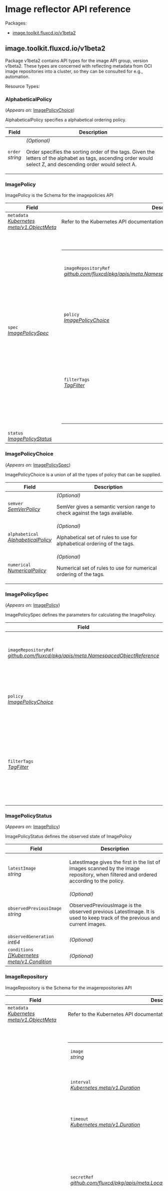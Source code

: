 <h1>Image reflector API reference</h1>
<p>Packages:</p>
<ul class="simple">
<li>
<a href="#image.toolkit.fluxcd.io%2fv1beta2">image.toolkit.fluxcd.io/v1beta2</a>
</li>
</ul>
<h2 id="image.toolkit.fluxcd.io/v1beta2">image.toolkit.fluxcd.io/v1beta2</h2>
<p>Package v1beta2 contains API types for the image API group, version
v1beta2. These types are concerned with reflecting metadata from
OCI image repositories into a cluster, so they can be consulted for
e.g., automation.</p>
Resource Types:
<ul class="simple"></ul>
<h3 id="image.toolkit.fluxcd.io/v1beta2.AlphabeticalPolicy">AlphabeticalPolicy
</h3>
<p>
(<em>Appears on:</em>
<a href="#image.toolkit.fluxcd.io/v1beta2.ImagePolicyChoice">ImagePolicyChoice</a>)
</p>
<p>AlphabeticalPolicy specifies a alphabetical ordering policy.</p>
<div class="md-typeset__scrollwrap">
<div class="md-typeset__table">
<table>
<thead>
<tr>
<th>Field</th>
<th>Description</th>
</tr>
</thead>
<tbody>
<tr>
<td>
<code>order</code><br>
<em>
string
</em>
</td>
<td>
<em>(Optional)</em>
<p>Order specifies the sorting order of the tags. Given the letters of the
alphabet as tags, ascending order would select Z, and descending order
would select A.</p>
</td>
</tr>
</tbody>
</table>
</div>
</div>
<h3 id="image.toolkit.fluxcd.io/v1beta2.ImagePolicy">ImagePolicy
</h3>
<p>ImagePolicy is the Schema for the imagepolicies API</p>
<div class="md-typeset__scrollwrap">
<div class="md-typeset__table">
<table>
<thead>
<tr>
<th>Field</th>
<th>Description</th>
</tr>
</thead>
<tbody>
<tr>
<td>
<code>metadata</code><br>
<em>
<a href="https://kubernetes.io/docs/reference/generated/kubernetes-api/v1.18/#objectmeta-v1-meta">
Kubernetes meta/v1.ObjectMeta
</a>
</em>
</td>
<td>
Refer to the Kubernetes API documentation for the fields of the
<code>metadata</code> field.
</td>
</tr>
<tr>
<td>
<code>spec</code><br>
<em>
<a href="#image.toolkit.fluxcd.io/v1beta2.ImagePolicySpec">
ImagePolicySpec
</a>
</em>
</td>
<td>
<br/>
<br/>
<table>
<tr>
<td>
<code>imageRepositoryRef</code><br>
<em>
<a href="https://godoc.org/github.com/fluxcd/pkg/apis/meta#NamespacedObjectReference">
github.com/fluxcd/pkg/apis/meta.NamespacedObjectReference
</a>
</em>
</td>
<td>
<p>ImageRepositoryRef points at the object specifying the image
being scanned</p>
</td>
</tr>
<tr>
<td>
<code>policy</code><br>
<em>
<a href="#image.toolkit.fluxcd.io/v1beta2.ImagePolicyChoice">
ImagePolicyChoice
</a>
</em>
</td>
<td>
<p>Policy gives the particulars of the policy to be followed in
selecting the most recent image</p>
</td>
</tr>
<tr>
<td>
<code>filterTags</code><br>
<em>
<a href="#image.toolkit.fluxcd.io/v1beta2.TagFilter">
TagFilter
</a>
</em>
</td>
<td>
<em>(Optional)</em>
<p>FilterTags enables filtering for only a subset of tags based on a set of
rules. If no rules are provided, all the tags from the repository will be
ordered and compared.</p>
</td>
</tr>
</table>
</td>
</tr>
<tr>
<td>
<code>status</code><br>
<em>
<a href="#image.toolkit.fluxcd.io/v1beta2.ImagePolicyStatus">
ImagePolicyStatus
</a>
</em>
</td>
<td>
</td>
</tr>
</tbody>
</table>
</div>
</div>
<h3 id="image.toolkit.fluxcd.io/v1beta2.ImagePolicyChoice">ImagePolicyChoice
</h3>
<p>
(<em>Appears on:</em>
<a href="#image.toolkit.fluxcd.io/v1beta2.ImagePolicySpec">ImagePolicySpec</a>)
</p>
<p>ImagePolicyChoice is a union of all the types of policy that can be
supplied.</p>
<div class="md-typeset__scrollwrap">
<div class="md-typeset__table">
<table>
<thead>
<tr>
<th>Field</th>
<th>Description</th>
</tr>
</thead>
<tbody>
<tr>
<td>
<code>semver</code><br>
<em>
<a href="#image.toolkit.fluxcd.io/v1beta2.SemVerPolicy">
SemVerPolicy
</a>
</em>
</td>
<td>
<em>(Optional)</em>
<p>SemVer gives a semantic version range to check against the tags
available.</p>
</td>
</tr>
<tr>
<td>
<code>alphabetical</code><br>
<em>
<a href="#image.toolkit.fluxcd.io/v1beta2.AlphabeticalPolicy">
AlphabeticalPolicy
</a>
</em>
</td>
<td>
<em>(Optional)</em>
<p>Alphabetical set of rules to use for alphabetical ordering of the tags.</p>
</td>
</tr>
<tr>
<td>
<code>numerical</code><br>
<em>
<a href="#image.toolkit.fluxcd.io/v1beta2.NumericalPolicy">
NumericalPolicy
</a>
</em>
</td>
<td>
<em>(Optional)</em>
<p>Numerical set of rules to use for numerical ordering of the tags.</p>
</td>
</tr>
</tbody>
</table>
</div>
</div>
<h3 id="image.toolkit.fluxcd.io/v1beta2.ImagePolicySpec">ImagePolicySpec
</h3>
<p>
(<em>Appears on:</em>
<a href="#image.toolkit.fluxcd.io/v1beta2.ImagePolicy">ImagePolicy</a>)
</p>
<p>ImagePolicySpec defines the parameters for calculating the
ImagePolicy.</p>
<div class="md-typeset__scrollwrap">
<div class="md-typeset__table">
<table>
<thead>
<tr>
<th>Field</th>
<th>Description</th>
</tr>
</thead>
<tbody>
<tr>
<td>
<code>imageRepositoryRef</code><br>
<em>
<a href="https://godoc.org/github.com/fluxcd/pkg/apis/meta#NamespacedObjectReference">
github.com/fluxcd/pkg/apis/meta.NamespacedObjectReference
</a>
</em>
</td>
<td>
<p>ImageRepositoryRef points at the object specifying the image
being scanned</p>
</td>
</tr>
<tr>
<td>
<code>policy</code><br>
<em>
<a href="#image.toolkit.fluxcd.io/v1beta2.ImagePolicyChoice">
ImagePolicyChoice
</a>
</em>
</td>
<td>
<p>Policy gives the particulars of the policy to be followed in
selecting the most recent image</p>
</td>
</tr>
<tr>
<td>
<code>filterTags</code><br>
<em>
<a href="#image.toolkit.fluxcd.io/v1beta2.TagFilter">
TagFilter
</a>
</em>
</td>
<td>
<em>(Optional)</em>
<p>FilterTags enables filtering for only a subset of tags based on a set of
rules. If no rules are provided, all the tags from the repository will be
ordered and compared.</p>
</td>
</tr>
</tbody>
</table>
</div>
</div>
<h3 id="image.toolkit.fluxcd.io/v1beta2.ImagePolicyStatus">ImagePolicyStatus
</h3>
<p>
(<em>Appears on:</em>
<a href="#image.toolkit.fluxcd.io/v1beta2.ImagePolicy">ImagePolicy</a>)
</p>
<p>ImagePolicyStatus defines the observed state of ImagePolicy</p>
<div class="md-typeset__scrollwrap">
<div class="md-typeset__table">
<table>
<thead>
<tr>
<th>Field</th>
<th>Description</th>
</tr>
</thead>
<tbody>
<tr>
<td>
<code>latestImage</code><br>
<em>
string
</em>
</td>
<td>
<p>LatestImage gives the first in the list of images scanned by
the image repository, when filtered and ordered according to
the policy.</p>
</td>
</tr>
<tr>
<td>
<code>observedPreviousImage</code><br>
<em>
string
</em>
</td>
<td>
<em>(Optional)</em>
<p>ObservedPreviousImage is the observed previous LatestImage. It is used
to keep track of the previous and current images.</p>
</td>
</tr>
<tr>
<td>
<code>observedGeneration</code><br>
<em>
int64
</em>
</td>
<td>
<em>(Optional)</em>
</td>
</tr>
<tr>
<td>
<code>conditions</code><br>
<em>
<a href="https://kubernetes.io/docs/reference/generated/kubernetes-api/v1.18/#condition-v1-meta">
[]Kubernetes meta/v1.Condition
</a>
</em>
</td>
<td>
<em>(Optional)</em>
</td>
</tr>
</tbody>
</table>
</div>
</div>
<h3 id="image.toolkit.fluxcd.io/v1beta2.ImageRepository">ImageRepository
</h3>
<p>ImageRepository is the Schema for the imagerepositories API</p>
<div class="md-typeset__scrollwrap">
<div class="md-typeset__table">
<table>
<thead>
<tr>
<th>Field</th>
<th>Description</th>
</tr>
</thead>
<tbody>
<tr>
<td>
<code>metadata</code><br>
<em>
<a href="https://kubernetes.io/docs/reference/generated/kubernetes-api/v1.18/#objectmeta-v1-meta">
Kubernetes meta/v1.ObjectMeta
</a>
</em>
</td>
<td>
Refer to the Kubernetes API documentation for the fields of the
<code>metadata</code> field.
</td>
</tr>
<tr>
<td>
<code>spec</code><br>
<em>
<a href="#image.toolkit.fluxcd.io/v1beta2.ImageRepositorySpec">
ImageRepositorySpec
</a>
</em>
</td>
<td>
<br/>
<br/>
<table>
<tr>
<td>
<code>image</code><br>
<em>
string
</em>
</td>
<td>
<p>Image is the name of the image repository</p>
</td>
</tr>
<tr>
<td>
<code>interval</code><br>
<em>
<a href="https://godoc.org/k8s.io/apimachinery/pkg/apis/meta/v1#Duration">
Kubernetes meta/v1.Duration
</a>
</em>
</td>
<td>
<p>Interval is the length of time to wait between
scans of the image repository.</p>
</td>
</tr>
<tr>
<td>
<code>timeout</code><br>
<em>
<a href="https://godoc.org/k8s.io/apimachinery/pkg/apis/meta/v1#Duration">
Kubernetes meta/v1.Duration
</a>
</em>
</td>
<td>
<em>(Optional)</em>
<p>Timeout for image scanning.
Defaults to &lsquo;Interval&rsquo; duration.</p>
</td>
</tr>
<tr>
<td>
<code>secretRef</code><br>
<em>
<a href="https://godoc.org/github.com/fluxcd/pkg/apis/meta#LocalObjectReference">
github.com/fluxcd/pkg/apis/meta.LocalObjectReference
</a>
</em>
</td>
<td>
<em>(Optional)</em>
<p>SecretRef can be given the name of a secret containing
credentials to use for the image registry. The secret should be
created with <code>kubectl create secret docker-registry</code>, or the
equivalent.</p>
</td>
</tr>
<tr>
<td>
<code>serviceAccountName</code><br>
<em>
string
</em>
</td>
<td>
<em>(Optional)</em>
<p>ServiceAccountName is the name of the Kubernetes ServiceAccount used to authenticate
the image pull if the service account has attached pull secrets.</p>
</td>
</tr>
<tr>
<td>
<code>certSecretRef</code><br>
<em>
<a href="https://godoc.org/github.com/fluxcd/pkg/apis/meta#LocalObjectReference">
github.com/fluxcd/pkg/apis/meta.LocalObjectReference
</a>
</em>
</td>
<td>
<em>(Optional)</em>
<p>CertSecretRef can be given the name of a secret containing
either or both of</p>
<ul>
<li>a PEM-encoded client certificate (<code>certFile</code>) and private
key (<code>keyFile</code>);</li>
<li>a PEM-encoded CA certificate (<code>caFile</code>)</li>
</ul>
<p>and whichever are supplied, will be used for connecting to the
registry. The client cert and key are useful if you are
authenticating with a certificate; the CA cert is useful if
you are using a self-signed server certificate.</p>
</td>
</tr>
<tr>
<td>
<code>suspend</code><br>
<em>
bool
</em>
</td>
<td>
<em>(Optional)</em>
<p>This flag tells the controller to suspend subsequent image scans.
It does not apply to already started scans. Defaults to false.</p>
</td>
</tr>
<tr>
<td>
<code>accessFrom</code><br>
<em>
<a href="https://godoc.org/github.com/fluxcd/pkg/apis/acl#AccessFrom">
github.com/fluxcd/pkg/apis/acl.AccessFrom
</a>
</em>
</td>
<td>
<em>(Optional)</em>
<p>AccessFrom defines an ACL for allowing cross-namespace references
to the ImageRepository object based on the caller&rsquo;s namespace labels.</p>
</td>
</tr>
<tr>
<td>
<code>exclusionList</code><br>
<em>
[]string
</em>
</td>
<td>
<em>(Optional)</em>
<p>ExclusionList is a list of regex strings used to exclude certain tags
from being stored in the database.</p>
</td>
</tr>
<tr>
<td>
<code>provider</code><br>
<em>
string
</em>
</td>
<td>
<em>(Optional)</em>
<p>The provider used for authentication, can be &lsquo;aws&rsquo;, &lsquo;azure&rsquo;, &lsquo;gcp&rsquo; or &lsquo;generic&rsquo;.
When not specified, defaults to &lsquo;generic&rsquo;.</p>
</td>
</tr>
<tr>
<td>
<code>insecure</code><br>
<em>
bool
</em>
</td>
<td>
<em>(Optional)</em>
<p>Insecure, if set to true indicates that the image registry is hosted at an
HTTP endpoint.</p>
</td>
</tr>
</table>
</td>
</tr>
<tr>
<td>
<code>status</code><br>
<em>
<a href="#image.toolkit.fluxcd.io/v1beta2.ImageRepositoryStatus">
ImageRepositoryStatus
</a>
</em>
</td>
<td>
</td>
</tr>
</tbody>
</table>
</div>
</div>
<h3 id="image.toolkit.fluxcd.io/v1beta2.ImageRepositorySpec">ImageRepositorySpec
</h3>
<p>
(<em>Appears on:</em>
<a href="#image.toolkit.fluxcd.io/v1beta2.ImageRepository">ImageRepository</a>)
</p>
<p>ImageRepositorySpec defines the parameters for scanning an image
repository, e.g., <code>fluxcd/flux</code>.</p>
<div class="md-typeset__scrollwrap">
<div class="md-typeset__table">
<table>
<thead>
<tr>
<th>Field</th>
<th>Description</th>
</tr>
</thead>
<tbody>
<tr>
<td>
<code>image</code><br>
<em>
string
</em>
</td>
<td>
<p>Image is the name of the image repository</p>
</td>
</tr>
<tr>
<td>
<code>interval</code><br>
<em>
<a href="https://godoc.org/k8s.io/apimachinery/pkg/apis/meta/v1#Duration">
Kubernetes meta/v1.Duration
</a>
</em>
</td>
<td>
<p>Interval is the length of time to wait between
scans of the image repository.</p>
</td>
</tr>
<tr>
<td>
<code>timeout</code><br>
<em>
<a href="https://godoc.org/k8s.io/apimachinery/pkg/apis/meta/v1#Duration">
Kubernetes meta/v1.Duration
</a>
</em>
</td>
<td>
<em>(Optional)</em>
<p>Timeout for image scanning.
Defaults to &lsquo;Interval&rsquo; duration.</p>
</td>
</tr>
<tr>
<td>
<code>secretRef</code><br>
<em>
<a href="https://godoc.org/github.com/fluxcd/pkg/apis/meta#LocalObjectReference">
github.com/fluxcd/pkg/apis/meta.LocalObjectReference
</a>
</em>
</td>
<td>
<em>(Optional)</em>
<p>SecretRef can be given the name of a secret containing
credentials to use for the image registry. The secret should be
created with <code>kubectl create secret docker-registry</code>, or the
equivalent.</p>
</td>
</tr>
<tr>
<td>
<code>serviceAccountName</code><br>
<em>
string
</em>
</td>
<td>
<em>(Optional)</em>
<p>ServiceAccountName is the name of the Kubernetes ServiceAccount used to authenticate
the image pull if the service account has attached pull secrets.</p>
</td>
</tr>
<tr>
<td>
<code>certSecretRef</code><br>
<em>
<a href="https://godoc.org/github.com/fluxcd/pkg/apis/meta#LocalObjectReference">
github.com/fluxcd/pkg/apis/meta.LocalObjectReference
</a>
</em>
</td>
<td>
<em>(Optional)</em>
<p>CertSecretRef can be given the name of a secret containing
either or both of</p>
<ul>
<li>a PEM-encoded client certificate (<code>certFile</code>) and private
key (<code>keyFile</code>);</li>
<li>a PEM-encoded CA certificate (<code>caFile</code>)</li>
</ul>
<p>and whichever are supplied, will be used for connecting to the
registry. The client cert and key are useful if you are
authenticating with a certificate; the CA cert is useful if
you are using a self-signed server certificate.</p>
</td>
</tr>
<tr>
<td>
<code>suspend</code><br>
<em>
bool
</em>
</td>
<td>
<em>(Optional)</em>
<p>This flag tells the controller to suspend subsequent image scans.
It does not apply to already started scans. Defaults to false.</p>
</td>
</tr>
<tr>
<td>
<code>accessFrom</code><br>
<em>
<a href="https://godoc.org/github.com/fluxcd/pkg/apis/acl#AccessFrom">
github.com/fluxcd/pkg/apis/acl.AccessFrom
</a>
</em>
</td>
<td>
<em>(Optional)</em>
<p>AccessFrom defines an ACL for allowing cross-namespace references
to the ImageRepository object based on the caller&rsquo;s namespace labels.</p>
</td>
</tr>
<tr>
<td>
<code>exclusionList</code><br>
<em>
[]string
</em>
</td>
<td>
<em>(Optional)</em>
<p>ExclusionList is a list of regex strings used to exclude certain tags
from being stored in the database.</p>
</td>
</tr>
<tr>
<td>
<code>provider</code><br>
<em>
string
</em>
</td>
<td>
<em>(Optional)</em>
<p>The provider used for authentication, can be &lsquo;aws&rsquo;, &lsquo;azure&rsquo;, &lsquo;gcp&rsquo; or &lsquo;generic&rsquo;.
When not specified, defaults to &lsquo;generic&rsquo;.</p>
</td>
</tr>
<tr>
<td>
<code>insecure</code><br>
<em>
bool
</em>
</td>
<td>
<em>(Optional)</em>
<p>Insecure, if set to true indicates that the image registry is hosted at an
HTTP endpoint.</p>
</td>
</tr>
</tbody>
</table>
</div>
</div>
<h3 id="image.toolkit.fluxcd.io/v1beta2.ImageRepositoryStatus">ImageRepositoryStatus
</h3>
<p>
(<em>Appears on:</em>
<a href="#image.toolkit.fluxcd.io/v1beta2.ImageRepository">ImageRepository</a>)
</p>
<p>ImageRepositoryStatus defines the observed state of ImageRepository</p>
<div class="md-typeset__scrollwrap">
<div class="md-typeset__table">
<table>
<thead>
<tr>
<th>Field</th>
<th>Description</th>
</tr>
</thead>
<tbody>
<tr>
<td>
<code>conditions</code><br>
<em>
<a href="https://kubernetes.io/docs/reference/generated/kubernetes-api/v1.18/#condition-v1-meta">
[]Kubernetes meta/v1.Condition
</a>
</em>
</td>
<td>
<em>(Optional)</em>
</td>
</tr>
<tr>
<td>
<code>observedGeneration</code><br>
<em>
int64
</em>
</td>
<td>
<em>(Optional)</em>
<p>ObservedGeneration is the last reconciled generation.</p>
</td>
</tr>
<tr>
<td>
<code>canonicalImageName</code><br>
<em>
string
</em>
</td>
<td>
<em>(Optional)</em>
<p>CanonicalName is the name of the image repository with all the
implied bits made explicit; e.g., <code>docker.io/library/alpine</code>
rather than <code>alpine</code>.</p>
</td>
</tr>
<tr>
<td>
<code>lastScanResult</code><br>
<em>
<a href="#image.toolkit.fluxcd.io/v1beta2.ScanResult">
ScanResult
</a>
</em>
</td>
<td>
<em>(Optional)</em>
<p>LastScanResult contains the number of fetched tags.</p>
</td>
</tr>
<tr>
<td>
<code>observedExclusionList</code><br>
<em>
[]string
</em>
</td>
<td>
<p>ObservedExclusionList is a list of observed exclusion list. It reflects
the exclusion rules used for the observed scan result in
spec.lastScanResult.</p>
</td>
</tr>
<tr>
<td>
<code>ReconcileRequestStatus</code><br>
<em>
<a href="https://godoc.org/github.com/fluxcd/pkg/apis/meta#ReconcileRequestStatus">
github.com/fluxcd/pkg/apis/meta.ReconcileRequestStatus
</a>
</em>
</td>
<td>
<p>
(Members of <code>ReconcileRequestStatus</code> are embedded into this type.)
</p>
</td>
</tr>
</tbody>
</table>
</div>
</div>
<h3 id="image.toolkit.fluxcd.io/v1beta2.NumericalPolicy">NumericalPolicy
</h3>
<p>
(<em>Appears on:</em>
<a href="#image.toolkit.fluxcd.io/v1beta2.ImagePolicyChoice">ImagePolicyChoice</a>)
</p>
<p>NumericalPolicy specifies a numerical ordering policy.</p>
<div class="md-typeset__scrollwrap">
<div class="md-typeset__table">
<table>
<thead>
<tr>
<th>Field</th>
<th>Description</th>
</tr>
</thead>
<tbody>
<tr>
<td>
<code>order</code><br>
<em>
string
</em>
</td>
<td>
<em>(Optional)</em>
<p>Order specifies the sorting order of the tags. Given the integer values
from 0 to 9 as tags, ascending order would select 9, and descending order
would select 0.</p>
</td>
</tr>
</tbody>
</table>
</div>
</div>
<h3 id="image.toolkit.fluxcd.io/v1beta2.ScanResult">ScanResult
</h3>
<p>
(<em>Appears on:</em>
<a href="#image.toolkit.fluxcd.io/v1beta2.ImageRepositoryStatus">ImageRepositoryStatus</a>)
</p>
<div class="md-typeset__scrollwrap">
<div class="md-typeset__table">
<table>
<thead>
<tr>
<th>Field</th>
<th>Description</th>
</tr>
</thead>
<tbody>
<tr>
<td>
<code>tagCount</code><br>
<em>
int
</em>
</td>
<td>
</td>
</tr>
<tr>
<td>
<code>scanTime</code><br>
<em>
<a href="https://kubernetes.io/docs/reference/generated/kubernetes-api/v1.18/#time-v1-meta">
Kubernetes meta/v1.Time
</a>
</em>
</td>
<td>
</td>
</tr>
<tr>
<td>
<code>latestTags</code><br>
<em>
[]string
</em>
</td>
<td>
</td>
</tr>
</tbody>
</table>
</div>
</div>
<h3 id="image.toolkit.fluxcd.io/v1beta2.SemVerPolicy">SemVerPolicy
</h3>
<p>
(<em>Appears on:</em>
<a href="#image.toolkit.fluxcd.io/v1beta2.ImagePolicyChoice">ImagePolicyChoice</a>)
</p>
<p>SemVerPolicy specifies a semantic version policy.</p>
<div class="md-typeset__scrollwrap">
<div class="md-typeset__table">
<table>
<thead>
<tr>
<th>Field</th>
<th>Description</th>
</tr>
</thead>
<tbody>
<tr>
<td>
<code>range</code><br>
<em>
string
</em>
</td>
<td>
<p>Range gives a semver range for the image tag; the highest
version within the range that&rsquo;s a tag yields the latest image.</p>
</td>
</tr>
</tbody>
</table>
</div>
</div>
<h3 id="image.toolkit.fluxcd.io/v1beta2.TagFilter">TagFilter
</h3>
<p>
(<em>Appears on:</em>
<a href="#image.toolkit.fluxcd.io/v1beta2.ImagePolicySpec">ImagePolicySpec</a>)
</p>
<p>TagFilter enables filtering tags based on a set of defined rules</p>
<div class="md-typeset__scrollwrap">
<div class="md-typeset__table">
<table>
<thead>
<tr>
<th>Field</th>
<th>Description</th>
</tr>
</thead>
<tbody>
<tr>
<td>
<code>pattern</code><br>
<em>
string
</em>
</td>
<td>
<em>(Optional)</em>
<p>Pattern specifies a regular expression pattern used to filter for image
tags.</p>
</td>
</tr>
<tr>
<td>
<code>extract</code><br>
<em>
string
</em>
</td>
<td>
<em>(Optional)</em>
<p>Extract allows a capture group to be extracted from the specified regular
expression pattern, useful before tag evaluation.</p>
</td>
</tr>
</tbody>
</table>
</div>
</div>
<div class="admonition note">
<p class="last">This page was automatically generated with <code>gen-crd-api-reference-docs</code></p>
</div>
